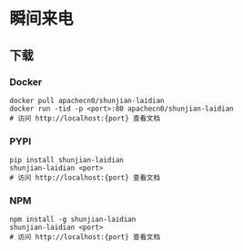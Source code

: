 # 瞬间来电

## 下载

### Docker

```
docker pull apachecn0/shunjian-laidian
docker run -tid -p <port>:80 apachecn0/shunjian-laidian
# 访问 http://localhost:{port} 查看文档
```

### PYPI

```
pip install shunjian-laidian
shunjian-laidian <port>
# 访问 http://localhost:{port} 查看文档
```

### NPM

```
npm install -g shunjian-laidian
shunjian-laidian <port>
# 访问 http://localhost:{port} 查看文档
```